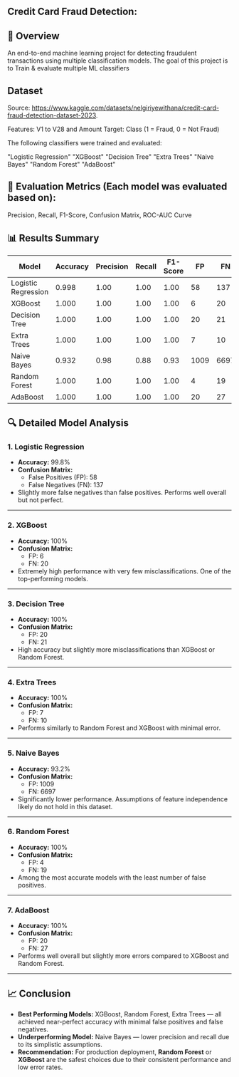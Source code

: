 ## Credit Card Fraud Detection:

## 📌 Overview
An end-to-end machine learning project for detecting fraudulent transactions using multiple classification models.
The goal of this project is to Train & evaluate multiple ML classifiers
 
## Dataset
Source: https://www.kaggle.com/datasets/nelgiriyewithana/credit-card-fraud-detection-dataset-2023.

Features: V1 to V28 and Amount
Target: Class (1 = Fraud, 0 = Not Fraud)

The following classifiers were trained and evaluated:

"Logistic Regression"
"XGBoost"
"Decision Tree"
"Extra Trees"
"Naive Bayes"
"Random Forest"
"AdaBoost"

## 🧪 Evaluation Metrics (Each model was evaluated based on):
Precision, Recall, F1-Score, Confusion Matrix, ROC-AUC Curve

## 📊 Results Summary

| Model              | Accuracy | Precision | Recall | F1-Score | FP | FN |
|-------------------|----------|-----------|--------|----------|----|----|
| Logistic Regression | 0.998    | 1.00      | 1.00   | 1.00     | 58 | 137 |
| XGBoost           | 1.000    | 1.00      | 1.00   | 1.00     | 6  | 20  |
| Decision Tree     | 1.000    | 1.00      | 1.00   | 1.00     | 20 | 21  |
| Extra Trees       | 1.000    | 1.00      | 1.00   | 1.00     | 7  | 10  |
| Naive Bayes       | 0.932    | 0.98      | 0.88   | 0.93     | 1009 | 6697 |
| Random Forest     | 1.000    | 1.00      | 1.00   | 1.00     | 4  | 19  |
| AdaBoost          | 1.000    | 1.00      | 1.00   | 1.00     | 20 | 27  |


## 🔍 Detailed Model Analysis

### 1. **Logistic Regression**
- **Accuracy:** 99.8%
- **Confusion Matrix:** 
  - False Positives (FP): 58
  - False Negatives (FN): 137
- Slightly more false negatives than false positives. Performs well overall but not perfect.

---

### 2. **XGBoost**
- **Accuracy:** 100%
- **Confusion Matrix:** 
  - FP: 6
  - FN: 20
- Extremely high performance with very few misclassifications. One of the top-performing models.

---

### 3. **Decision Tree**
- **Accuracy:** 100%
- **Confusion Matrix:** 
  - FP: 20
  - FN: 21
- High accuracy but slightly more misclassifications than XGBoost or Random Forest.

---

### 4. **Extra Trees**
- **Accuracy:** 100%
- **Confusion Matrix:** 
  - FP: 7
  - FN: 10
- Performs similarly to Random Forest and XGBoost with minimal error.

---

### 5. **Naive Bayes**
- **Accuracy:** 93.2%
- **Confusion Matrix:** 
  - FP: 1009
  - FN: 6697
- Significantly lower performance. Assumptions of feature independence likely do not hold in this dataset.

---

### 6. **Random Forest**
- **Accuracy:** 100%
- **Confusion Matrix:** 
  - FP: 4
  - FN: 19
- Among the most accurate models with the least number of false positives.

---

### 7. **AdaBoost**
- **Accuracy:** 100%
- **Confusion Matrix:** 
  - FP: 20
  - FN: 27
- Performs well overall but slightly more errors compared to XGBoost and Random Forest.

---

## 📈 Conclusion

- **Best Performing Models:** XGBoost, Random Forest, Extra Trees — all achieved near-perfect accuracy with minimal false positives and false negatives.
- **Underperforming Model:** Naive Bayes — lower precision and recall due to its simplistic assumptions.
- **Recommendation:** For production deployment, **Random Forest** or **XGBoost** are the safest choices due to their consistent performance and low error rates.
